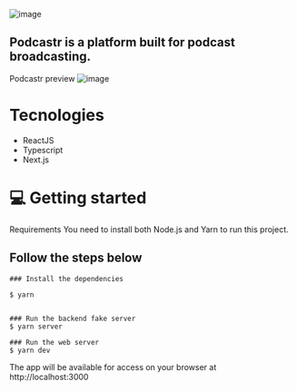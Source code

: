 ![image](https://user-images.githubusercontent.com/58342763/115938006-ae728d00-a46f-11eb-8abf-11578ab51441.png)

## Podcastr is a platform built for podcast broadcasting.

Podcastr preview
![image](https://user-images.githubusercontent.com/58342763/115937934-82efa280-a46f-11eb-8e74-6a3fc02dca28.png)

# Tecnologies
* ReactJS
* Typescript
* Next.js

# 💻 Getting started
Requirements
You need to install both Node.js and Yarn to run this project.


## Follow the steps below
```
### Install the dependencies

$ yarn


### Run the backend fake server
$ yarn server

### Run the web server
$ yarn dev
```
The app will be available for access on your browser at http://localhost:3000

